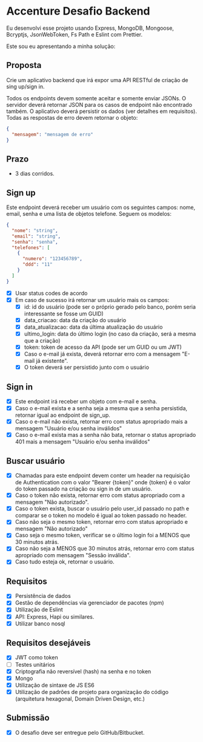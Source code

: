 # Accenture Desafio Backend

Eu desenvolvi esse projeto usando Express, MongoDB, Mongoose, Bcryptjs, JsonWebToken, Fs Path e Eslint com Prettier.

Este sou eu apresentando a minha solução:

## Proposta

Crie um aplicativo backend que irá expor uma API RESTful de criação de sing up/sign
in.

Todos os endpoints devem somente aceitar e somente enviar JSONs. O servidor
deverá retornar JSON para os casos de endpoint não encontrado também.
O aplicativo deverá persistir os dados (ver detalhes em requisitos).
Todas as respostas de erro devem retornar o objeto:

```json
{
  "mensagem": "mensagem de erro"
}
```

## Prazo

- 3 dias corridos.

## **Sign up**

Este endpoint deverá receber um usuário com os seguintes campos: nome,
email, senha e uma lista de objetos telefone. Seguem os modelos:

```json
{
  "nome": "string",
  "email": "string",
  "senha": "senha",
  "telefones": [
    {
      "numero": "123456789",
      "ddd": "11"
    }
  ]
}
```

- [x] Usar status codes de acordo
- [x] Em caso de sucesso irá retornar um usuário mais os campos:
  - [x] id: id do usuário (pode ser o próprio gerado pelo banco, porém seria interessante
        se fosse um GUID)
  - [x] data_criacao: data da criação do usuário
  - [x] data_atualizacao: data da última atualização do usuário
  - [x] ultimo_login: data do último login (no caso da criação, será a mesma que a
        criação)
  - [x] token: token de acesso da API (pode ser um GUID ou um JWT)
  - [x] Caso o e-mail já exista, deverá retornar erro com a mensagem "E-mail já
        existente".
  - [x] O token deverá ser persistido junto com o usuário

## Sign in

- [x] Este endpoint irá receber um objeto com e-mail e senha.
- [x] Caso o e-mail exista e a senha seja a mesma que a senha persistida, retornar
      igual ao endpoint de sign_up.
- [x] Caso o e-mail não exista, retornar erro com status apropriado mais a mensagem
      "Usuário e/ou senha inválidos"
- [x] Caso o e-mail exista mas a senha não bata, retornar o status apropriado 401
      mais a mensagem "Usuário e/ou senha inválidos"

## Buscar usuário

- [x] Chamadas para este endpoint devem conter um header na requisição de
      Authentication com o valor "Bearer {token}" onde {token} é o valor do token
      passado na criação ou sign in de um usuário.
- [x] Caso o token não exista, retornar erro com status apropriado com a mensagem
      "Não autorizado".
- [x] Caso o token exista, buscar o usuário pelo user_id passado no path e comparar
      se o token no modelo é igual ao token passado no header.
- [x] Caso não seja o mesmo token, retornar erro com status apropriado e mensagem
      "Não autorizado"
- [x] Caso seja o mesmo token, verificar se o último login foi a MENOS que 30
      minutos atrás.
- [x] Caso não seja a MENOS que 30 minutos atrás, retornar erro com status
      apropriado com mensagem "Sessão inválida".
- [x] Caso tudo esteja ok, retornar o usuário.

## Requisitos

- [x] Persistência de dados
- [x] Gestão de dependências via gerenciador de pacotes (npm)
- [x] Utilização de Eslint
- [x] API: Express, Hapi ou similares.
- [x] Utilizar banco nosql

## Requisitos desejáveis

- [x] JWT como token
- [ ] Testes unitários
- [x] Criptografia não reversível (hash) na senha e no token
- [x] Mongo
- [x] Utilização de sintaxe de JS ES6
- [x] Utilização de padrões de projeto para organização do código (arquitetura
      hexagonal, Domain Driven Design, etc.)

## Submissão

- [x] O desafio deve ser entregue pelo GitHub/Bitbucket.

